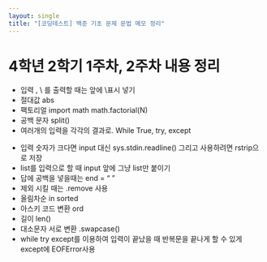 ```yaml
---
layout: single
title: "[코딩테스트] 백준 기초 문제 문법 메모 정리"
---
```


# 4학년 2학기 1주차, 2주차 내용 정리

- 입력 
, \ 를 출력할 때는 앞에 \표시 넣기
- 절대값
abs
- 팩토리얼
import math math.factorial(N)
- 공백 문자
split()
- 여러개의 입력을 각각의 결과로.
While True,
try,
except

* 입력 숫자가 크다면 input 대신 sys.stdin.readline() 그리고 사용하려면 rstrip으로 저장
* list를 입력으로 할 때 input 앞에 그냥 list만 붙이기
* 답에 공백을 넣을때는 end = “ ”
* 제외 시킬 때는 .remove 사용
* 올림차순 in sorted 
* 아스키 코드 변환 ord
* 길이 len()
* 대소문자 서로 변환 .swapcase()
* while try except를 이용하여 입력이 끝났을 때 반복문을 끝나게 할 수 있게 except에 EOFError사용 
